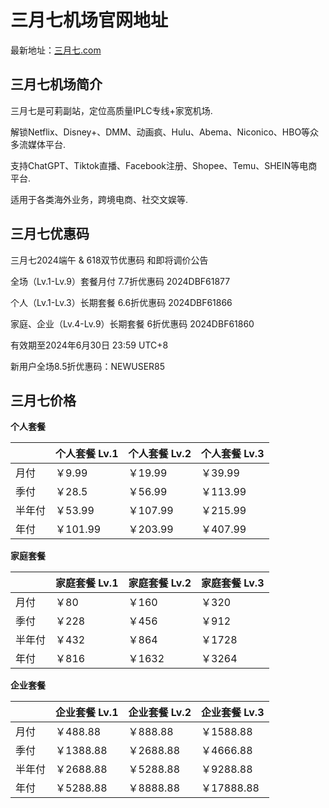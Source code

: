# 三月七机场官网地址

最新地址：[三月七.com](https://9.syq.tw/#/register?code=yUxDiHtC)

## 三月七机场简介

三月七是可莉副站，定位高质量IPLC专线+家宽机场.

解锁Netflix、Disney+、DMM、动画疯、Hulu、Abema、Niconico、HBO等众多流媒体平台.

支持ChatGPT、Tiktok直播、Facebook注册、Shopee、Temu、SHEIN等电商平台.

适用于各类海外业务，跨境电商、社交文娱等.

## 三月七优惠码

三月七2024端午 & 618双节优惠码 和即将调价公告

全场（Lv.1-Lv.9）套餐月付 7.7折优惠码 2024DBF61877

个人（Lv.1-Lv.3）长期套餐 6.6折优惠码 2024DBF61866

家庭、企业（Lv.4-Lv.9）长期套餐 6折优惠码 2024DBF61860

有效期至2024年6月30日 23:59 UTC+8

新用户全场8.5折优惠码：NEWUSER85

## 三月七价格

**个人套餐**

||个人套餐 Lv.1|个人套餐 Lv.2|个人套餐 Lv.3|
|----|----|----|----|
|月付|￥9.99|￥19.99|￥39.99|
|季付|￥28.5|￥56.99|￥113.99|
|半年付|￥53.99|￥107.99|￥215.99|
|年付|￥101.99|￥203.99|￥407.99|

**家庭套餐**

||家庭套餐 Lv.1|家庭套餐 Lv.2|家庭套餐 Lv.3|
|----|----|----|----|
|月付|￥80|￥160|￥320|
|季付|￥228|￥456|￥912|
|半年付|￥432|￥864|￥1728|
|年付|￥816|￥1632|￥3264|

**企业套餐**

||企业套餐 Lv.1|企业套餐 Lv.2|企业套餐 Lv.3|
|----|----|----|----|
|月付|￥488.88|￥888.88|￥1588.88|
|季付|￥1388.88|￥2688.88|￥4666.88|
|半年付|￥2688.88|￥5288.88|￥9288.88|
|年付|￥5288.88|￥8888.88|￥17888.88|
